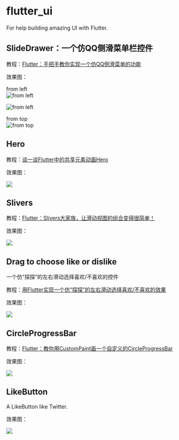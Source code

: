 # flutter_ui

For help building amazing UI with Flutter.

## SlideDrawer：一个仿QQ侧滑菜单栏控件

教程：[Flutter：手把手教你实现一个仿QQ侧滑菜单的功能](https://www.jianshu.com/p/8ef323cb2726)

效果图：

from left  
![from left](https://gitee.com/yumi0629/ImageAsset/raw/master/slide_drawer/slide01.gif)
    
![from left](https://gitee.com/yumi0629/ImageAsset/raw/master/slide_drawer/slide02.gif)
    
from top  
![from top](https://gitee.com/yumi0629/ImageAsset/raw/master/slide_drawer/slide03.gif)

## Hero

教程：[谈一谈Flutter中的共享元素动画Hero](https://www.jianshu.com/p/ddb484789883)

效果图：

![](https://gitee.com/yumi0629/ImageAsset/raw/master/shared_element/shared_element.gif)

## Slivers

教程：[Flutter：Slivers大家族，让滑动视图的组合变得很简单！](https://www.jianshu.com/p/690ddade5d94)

效果图：

![](https://gitee.com/yumi0629/ImageAsset/raw/master/sliver/sliver_adapter.png)

## Drag to choose like or dislike

一个仿“探探”的左右滑动选择喜欢/不喜欢的控件

教程：[用Flutter实现一个仿“探探”的左右滑动选择喜欢/不喜欢的效果](https://juejin.im/post/5bd18eea6fb9a05cf67ace2b)

效果图：

![](https://gitee.com/yumi0629/ImageAsset/raw/master/drag_like/drag_like.gif)

## CircleProgressBar

教程：[Flutter：教你用CustomPaint画一个自定义的CircleProgressBar](https://juejin.im/post/5bdc11be518825171140d46d)

效果图：

![](https://gitee.com/yumi0629/ImageAsset/raw/master/circle_progressbar/circle_progress_bar.gif)

## LikeButton

A LikeButton like Twitter.

效果图：

![](https://github.com/yumi0629/LikeButton/blob/master/lib/like_button.gif?raw=true)
